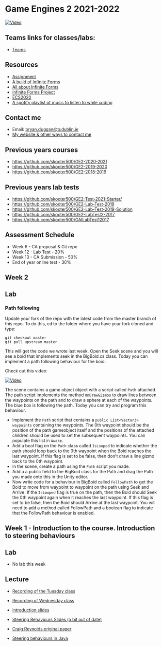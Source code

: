 # Game Engines 2 2021-2022

[![Video](http://img.youtube.com/vi/KNymjRyr27A/0.jpg)](http://www.youtube.com/watch?KNymjRyr27A)

## Teams links for classes/labs:

- [Teams](https://teams.microsoft.com/l/meetup-join/19%3ameeting_YjJjZmIxNDQtZjMyMi00MmY5LWJkZDctZWUxYmE0MTVmYTc0%40thread.v2/0?context=%7b%22Tid%22%3a%22766317cb-e948-4e5f-8cec-dabc8e2fd5da%22%2c%22Oid%22%3a%2261aab78b-a857-4647-9668-83d4cca5de03%22%7d)

## Resources
- [Assignment](ca.md)
- [A build of Infinite Forms](https://drive.google.com/file/d/1w24BcMAi6P1XmPc9D9ss6Lkro4KBvsMS/view?usp=sharing)
- [All about Infinite Forms](http://bryanduggan.org/forms)
- [Infinite Forms Project](http://github.com/skooter500/forms)
- [ECS2020](http://github.com/skooter500/ECS2020)
- [A spotify playlist of music to listen to while coding](https://open.spotify.com/user/1155805407/playlist/5NYFsIFTgNOI93hONLbqNI)

## Contact me
* Email: bryan.duggan@tudublin.ie
* [My website & other ways to contact me](http://bryanduggan.org)

## Previous years courses
- https://github.com/skooter500/GE2-2020-2021
- https://github.com/skooter500/GE2-2019-2020
- https://github.com/skooter500/GE2-2018-2019

## Previous years lab tests
- https://github.com/skooter500/GE2-Test-2021-Starter/
- https://github.com/skooter500/GE2-Lab-Test-2019
- https://github.com/skooter500/GE2-Lab-Test-2019-Solution
- https://github.com/skooter500/GE2-LabTest2-2017
- https://github.com/skooter500/GAILabTest12017
	
## Assessment Schedule	
- Week 6 - CA proposal & Git repo
- Week 12 - Lab Test - 20%
- Week 13 - CA Submission - 50%
- End of year online test - 30%

## Week 2

## Lab

### Path following

Update your fork of the repo with the latest code from the master branch of this repo. To do this, cd to the folder where you have your fork cloned and type:

```
git checkout master
git pull upstream master
```

This will get the code we wrote last week. Open the Seek scene and you will see a boid that implements seek in the BigBoid.cs class. Today you can implement a path following behaviour for the boid.

Check out this video:

[![Video](http://img.youtube.com/vi/eAfpnWI5jEI/0.jpg)](http://www.youtube.com/watch?v=eAfpnWI5jEI)

The scene contains a game object object with a script called ```Path``` attached. The path script implements the method ```OnDrawGizmos``` to draw lines between the waypoints on the path and to draw a sphere at each of the waypoints. The blue box is following the path. Today you can try and program this behaviour. 

- Implement the ```Path``` script that contains a ```public List<Vector3> waypoints``` containing the waypoints. The 0th waypoint should be the position of the path gameobject itself and the positions of the attached children should be used to set the subsequent waypoints. You can populate this list in ```Awake```. 
- Add a bool flag on the ```Path``` class called ```IsLooped``` to indicate whether the path should loop back to the 0th waypoint when the Boid reaches the last waypoint. If this flag is set to be false, then don't draw a line gizmo back to the 0th waypoint.
- In the scene, create a path using the ```Path``` script you made.
- Add a a public field to the BigBoid class for the Path and drag the Path you made onto this in the Unity editor. 
- Now write code for a behaviour in BigBoid called ```FollowPath``` to get the Boid to move from waypoint to waypoint on the path using Seek and Arrive. If the ```IsLooped``` flag is true on the path, then the Boid should Seek the 0th waypoint again when it reaches the last waypoint. If this flag is set to be false, then the Boid should Arrive at the last waypoint. You will need to add a method called FollowPath and a boolean flag to indicate that the FollowPath behaviour is enabled. 

## Week 1 - Introduction to the course. Introduction to steering behaviours

## Lab
- No lab this week

## Lecture
- [Recording of the Tuesday class](https://tudublin-my.sharepoint.com/:v:/g/personal/bryan_duggan_tudublin_ie/EfemBBy2hsNIv5BpPNtfjs0BGBaku7AHcH8YRpsPUbJaSw)
- [Recording of Wednesday class](https://tudublin-my.sharepoint.com/personal/bryan_duggan_tudublin_ie/_layouts/15/onedrive.aspx?id=%2Fpersonal%2Fbryan%5Fduggan%5Ftudublin%5Fie%2FDocuments%2FRecordings%2FGame%20Engines%202%20Class%2D20220126%5F130312%2DMeeting%20Recording%2Emp4&parent=%2Fpersonal%2Fbryan%5Fduggan%5Ftudublin%5Fie%2FDocuments%2FRecordings)

- [Introduction slides](https://tudublin-my.sharepoint.com/:p:/g/personal/bryan_duggan_tudublin_ie/EVB8iHL_Cy1DvVT1BW5SSd8BiP7R3pY7lBQoMN8Tmq0isw?e=s1TB2n)
- [Steering Behaviours Slides (a bit out of date)](https://drive.google.com/file/d/1nQeVLqhNY1JvAZQK_BgMxUoVr7w1VPUE/view?usp=sharing)
- [Craig Reynolds original paper](https://www.red3d.com/cwr/papers/1999/gdc99steer.pdf)
- [Steering behaviours in Java](https://www.red3d.com/cwr/steer/)
